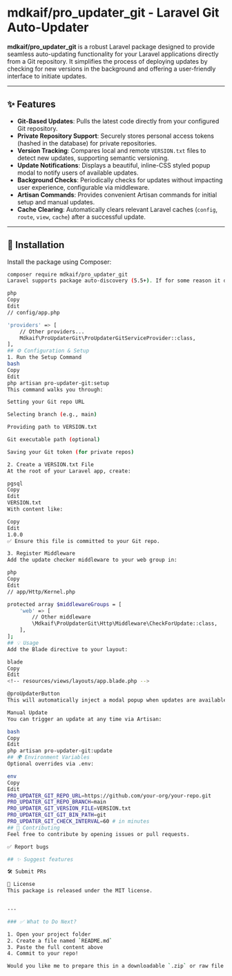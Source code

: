 # mdkaif/pro_updater_git - Laravel Git Auto-Updater

**mdkaif/pro_updater_git** is a robust Laravel package designed to provide seamless auto-updating functionality for your Laravel applications directly from a Git repository. It simplifies the process of deploying updates by checking for new versions in the background and offering a user-friendly interface to initiate updates.

---

## ✨ Features

- **Git-Based Updates**: Pulls the latest code directly from your configured Git repository.
- **Private Repository Support**: Securely stores personal access tokens (hashed in the database) for private repositories.
- **Version Tracking**: Compares local and remote `VERSION.txt` files to detect new updates, supporting semantic versioning.
- **Update Notifications**: Displays a beautiful, inline-CSS styled popup modal to notify users of available updates.
- **Background Checks**: Periodically checks for updates without impacting user experience, configurable via middleware.
- **Artisan Commands**: Provides convenient Artisan commands for initial setup and manual updates.
- **Cache Clearing**: Automatically clears relevant Laravel caches (`config`, `route`, `view`, `cache`) after a successful update.

---

## 🚀 Installation

Install the package using Composer:

```bash
composer require mdkaif/pro_updater_git
Laravel supports package auto-discovery (5.5+). If for some reason it doesn’t register automatically (Laravel 10/11 or below), add the service provider manually:

php
Copy
Edit
// config/app.php

'providers' => [
    // Other providers...
    Mdkaif\ProUpdaterGit\ProUpdaterGitServiceProvider::class,
],
## ⚙️ Configuration & Setup
1. Run the Setup Command
bash
Copy
Edit
php artisan pro-updater-git:setup
This command walks you through:

Setting your Git repo URL

Selecting branch (e.g., main)

Providing path to VERSION.txt

Git executable path (optional)

Saving your Git token (for private repos)

2. Create a VERSION.txt File
At the root of your Laravel app, create:

pgsql
Copy
Edit
VERSION.txt
With content like:

Copy
Edit
1.0.0
✅ Ensure this file is committed to your Git repo.

3. Register Middleware
Add the update checker middleware to your web group in:

php
Copy
Edit
// app/Http/Kernel.php

protected array $middlewareGroups = [
    'web' => [
        // Other middleware
        \Mdkaif\ProUpdaterGit\Http\Middleware\CheckForUpdate::class,
    ],
];
## 💡 Usage
Add the Blade directive to your layout:

blade
Copy
Edit
<!-- resources/views/layouts/app.blade.php -->

@proUpdaterButton
This will automatically inject a modal popup when updates are available, along with a button to trigger the update.

Manual Update
You can trigger an update at any time via Artisan:

bash
Copy
Edit
php artisan pro-updater-git:update
## 🌍 Environment Variables
Optional overrides via .env:

env
Copy
Edit
PRO_UPDATER_GIT_REPO_URL=https://github.com/your-org/your-repo.git
PRO_UPDATER_GIT_REPO_BRANCH=main
PRO_UPDATER_GIT_VERSION_FILE=VERSION.txt
PRO_UPDATER_GIT_GIT_BIN_PATH=git
PRO_UPDATER_GIT_CHECK_INTERVAL=60 # in minutes
## 🤝 Contributing
Feel free to contribute by opening issues or pull requests.

✅ Report bugs

## ✨ Suggest features

🛠️ Submit PRs

📄 License
This package is released under the MIT license.


---

### ✅ What to Do Next?

1. Open your project folder  
2. Create a file named `README.md`  
3. Paste the full content above  
4. Commit to your repo!

Would you like me to prepare this in a downloadable `.zip` or raw file instead?
